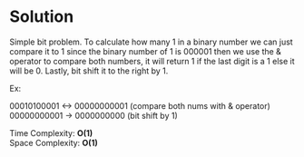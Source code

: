 # Solution

Simple bit problem. To calculate how many 1 in a binary number we can just compare it to 1 since the binary number of 1 is 000001 then we use the & operator to compare both numbers, it will return 1 if the last digit is a 1 else it will be 0. Lastly, bit shift it to the right by 1.

Ex: <br>

00010100001 <-> 00000000001 (compare both nums with & operator)<br>
00000000001 -> 0000000000 (bit shift by 1)

Time Complexity: **O(1)**\
Space Complexity: **O(1)**

